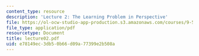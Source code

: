 ```yaml
---
content_type: resource
description: 'Lecture 2: The Learning Problem in Perspective'
file: https://ol-ocw-studio-app-production.s3.amazonaws.com/courses/9-520-statistical-learning-theory-and-applications-spring-2003/e78149ec3db50b66d09a77399e2b508a_lecture02.pdf
file_type: application/pdf
resourcetype: Document
title: lecture02.pdf
uid: e78149ec-3db5-0b66-d09a-77399e2b508a
---
```

